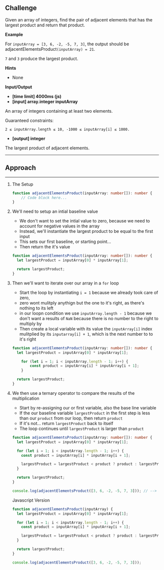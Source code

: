 ## Challenge

Given an array of integers, find the pair of adjacent elements that has the largest product and return that product.

**Example**

For `inputArray = [3, 6, -2, -5, 7, 3]`, the output should be adjacentElementsProduct`(inputArray) = 21`.

`7` and `3` produce the largest product.

**Hints**

- None

**Input/Output**

- **[time limit] 4000ms (js)**
- **[input] array.integer inputArray**

An array of integers containing at least two elements.

Guaranteed constraints:

`2 ≤ inputArray.length ≤ 10, -1000 ≤ inputArray[i] ≤ 1000.`

- **[output] integer**

The largest product of adjacent elements.

---

## Approach

---

1.  The Setup

    ```typeScript
    function adjacentElementsProduct(inputArray: number[]): number {
        // Code block here...
    }
    ```

2.  We'll need to setup an intial baseline value

    - We don't want to set the intial value to zero, because we need to account for negative values in the array
    - Instead, we'll instantiate the largest product to be equal to the first input
    - This sets our first baseline, or starting point...
    - Then return the it's value

    ```typescript
    function adjacentElementsProduct(inputArray: number[]): number {
      let largestProduct = inputArray[0] * inputArray[1];

      return largestProduct;
    }
    ```

3.  Then we'll want to iterate over our array in a `for` loop

    - Start the loop by instantiating `i = 1` because we already took care of zero,
    - zero wont mulitply anythign but the one to it's right, as there's nothing to its left
    - in our loopn condition we use `inputArray.length - 1` because we don't want a results of `NaN` because there is no number to the right to multiply by
    - Then create a local variable with its value the `inputArray[i]` index mulitplied by its `inputarray[i] + 1`, which is the next number to to it's right


    ```typescript
    function adjacentElementsProduct(inputArray: number[]): number {
      let largestProduct = inputArray[0] * inputArray[1];

        for (let i = 1; i < inputArray.length - 1; i++) {
            const product = inputArray[i] * inputArray[i + 1];
        }

      return largestProduct;
    }
    ```

4.  We then use a ternary operator to compare the results of the multiplication

    - Start by re-assigning our or first variable, also the base line variable
    - If the our baseline variable `largestProduct` in the first step is less than our `product` from our loop, then return `product`
    - If it's not... return `largestProduct` back to itself
    - The loop continues until `largestProduct` is larger than `product`

    ```typescript
    function adjacentElementsProduct(inputArray: number[]): number {
      let largestProduct = inputArray[0] * inputArray[1];

      for (let i = 1; i < inputArray.length - 1; i++) {
        const product = inputArray[i] * inputArray[i + 1];

        largestProduct = largestProduct < product ? product : largestProduct;
      }

      return largestProduct;
    }

    console.log(adjacentElementsProduct([3, 6, -2, -5, 7, 3])); // --> 21
    ```

    Javascript Version

    ```javascript
    function adjacentElementsProduct(inputArray) {
      let largestProduct = inputArray[0] * inputArray[1];

      for (let i = 1; i < inputArray.length - 1; i++) {
        const product = inputArray[i] * inputArray[i + 1];

        largestProduct = largestProduct < product ? product : largestProduct;
      }

      return largestProduct;
    }

    console.log(adjacentElementsProduct([3, 6, -2, -5, 7, 3]));
    ```

